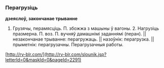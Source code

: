 ### Перагрузіць
**дзеяслоў, закончанае трыванне**

1. Грузячы, перамясціць. П. збожжа з машыны ў вагоны. 2. Нагрузіць празмерна. П. воз. П. вучняў дамашнімі заданнямі (перан). || незакончанае трыванне: перагружаць. || назоўнік: перагрузка. || прыметнік: перагрузачны. Перагрузачныя работы.

<a rel="author">[http://rv-blr.com/](http://rv-blr.com/slounik.jsp?letterId=0&maskId=0&pageId=2291)</a>
